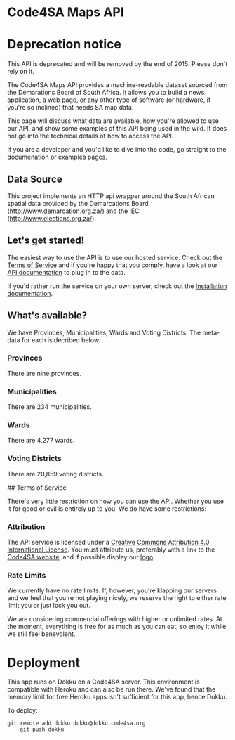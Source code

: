 # Code4SA Maps API

# Deprecation notice

This API is deprecated and will be removed by the end of 2015. Please don't rely on it.

The Code4SA Maps API provides a machine-readable dataset sourced from the Demarations Board of South Africa. It allows you to build a news application, a web page, or any other type of software (or hardware, if you're so inclined) that needs SA map data.

This page will discuss what data are available, how you're allowed to use our API, and show some examples of this API being used in the wild. It does not go into the technical details of how to access the API.

If you are a developer and you'd like to dive into the code, go straight to the documenation or examples pages.

## Data Source

This project implements an HTTP api wrapper around the South African spatial data provided
by the Demarcations Board (http://www.demarcation.org.za/) and the IEC (http://www.elections.org.za/).

## Let's get started!

The easiest way to use the API is to use our hosted service. Check out the [Terms of Service](#ToS) and if you're happy that you comply, have a look at our [API documentation](API.md) to plug in to the data. 

If you'd rather run the service on your own server, check out the [Installation documentation](INSTALLATION.md).

## What's available?

We have Provinces, Municipalities, Wards and Voting Districts. The meta-data for each is decribed below.

### Provinces

There are nine provinces.

### Municipalities

There are 234 municipalities.

### Wards

There are 4,277 wards.

### Voting Districts

There are 20,859 voting districts.

##<a name="ToS"></a> Terms of Service

There's very little restriction on how you can use the API. Whether you use it for good or evil is entirely up to you. We do have some restrictions:

### Attribution

The API service is licensed under a [Creative Commons Attribution 4.0 International License](http://creativecommons.org/licenses/by/4.0/). You must attribute us, preferably with a link to the [Code4SA website](http://www.code4sa.org), and if possible display our [logo](http://www.code4sa.org/img/logo.png).

### Rate Limits

We currently have no rate limits. If, however, you're klapping our servers and we feel that you're not playing nicely, we reserve the right to either rate limit you or just lock you out.

We are considering commercial offerings with higher or unlimited rates. At the moment, everything is free for as much as you can eat, so enjoy it while we still feel benevolent.

# Deployment

This app runs on Dokku on a Code4SA server. This environment is compatible with Heroku and can also be run there. We've found that the memory limit for free Heroku apps isn't sufficient for this app, hence Dokku.

To deploy:

    git remote add dokku dokku@dokku.code4sa.org
		git push dokku

